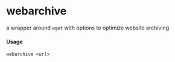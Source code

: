 # webarchive

a wrapper around `wget` with options to optimize website archiving

#### Usage

```
webarchive <url>
```
